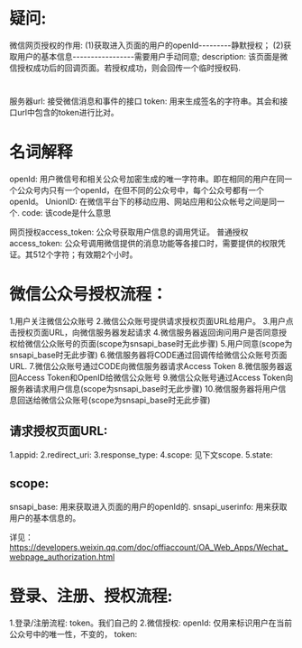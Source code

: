 # 疑问:
微信网页授权的作用:
(1)获取进入页面的用户的openId---------静默授权；
(2)获取用户的基本信息-----------------需要用户手动同意;
description: 该页面是微信授权成功后的回调页面。若授权成功，则会回传一个临时授权码.
# 
服务器url: 接受微信消息和事件的接口
token: 用来生成签名的字符串。其会和接口url中包含的token进行比对。

# 名词解释
openId: 用户微信号和相关公众号加密生成的唯一字符串。即在相同的用户在同一个公众号内只有一个openId，在但不同的公众号中，每个公众号都有一个openId。
UnionID: 在微信平台下的移动应用、网站应用和公众帐号之间是同一个.
code: 该code是什么意思

网页授权access_token: 公众号获取用户信息的调用凭证。
普通授权access_token: 公众号调用微信提供的消息功能等各接口时，需要提供的权限凭证。其512个字符；有效期2个小时。

# 微信公众号授权流程：
1.用户关注微信公众账号
2.微信公众账号提供请求授权页面URL给用户。
3.用户点击授权页面URL，向微信服务器发起请求
4.微信服务器返回询问用户是否同意授权给微信公众账号的页面(scope为snsapi_base时无此步骤)
5.用户同意(scope为snsapi_base时无此步骤)
6.微信服务器将CODE通过回调传给微信公众账号页面URL.
7.微信公众账号通过CODE向微信服务器请求Access Token
8.微信服务器返回Access Token和OpenID给微信公众账号
9.微信公众账号通过Access Token向服务器请求用户信息(scope为snsapi_base时无此步骤)
10.微信服务器将用户信息回送给微信公众账号(scope为snsapi_base时无此步骤)

## 请求授权页面URL:
1.appid:
2.redirect_uri:
3.response_type:
4.scope: 见下文scope.
5.state:

## scope:
snsapi_base: 用来获取进入页面的用户的openId的.
snsapi_userinfo: 用来获取用户的基本信息的。

详见：https://developers.weixin.qq.com/doc/offiaccount/OA_Web_Apps/Wechat_webpage_authorization.html

# 登录、注册、授权流程:
1.登录/注册流程: token。我们自己的
2.微信授权: 
 openId: 仅用来标识用户在当前公众号中的唯一性，不变的，
 token: